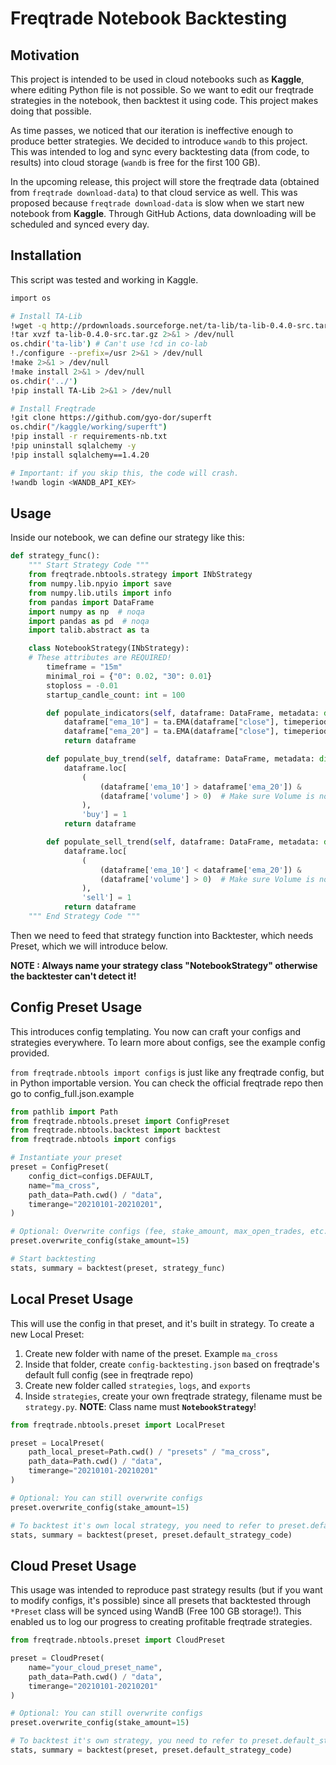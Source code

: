 # Freqtrade Notebook Backtesting

## Motivation

This project is intended to be used in cloud notebooks such as **Kaggle**, where editing Python file is not possible. So we want to edit our freqtrade strategies in the notebook, then backtest it using code. This project makes doing that possible.

As time passes, we noticed that our iteration is ineffective enough to produce better strategies. We decided to introduce `wandb` to this project. This was intended to log and sync every backtesting data (from code, to results) into cloud storage (`wandb` is free for the first 100 GB). 

In the upcoming release, this project will store the freqtrade data (obtained from `freqtrade download-data`) to that cloud service as well. This was proposed because `freqtrade download-data` is slow when we start new notebook from **Kaggle**. Through GitHub Actions, data downloading will be scheduled and synced every day.

## Installation

This script was tested and working in Kaggle.

```bash
import os

# Install TA-Lib
!wget -q http://prdownloads.sourceforge.net/ta-lib/ta-lib-0.4.0-src.tar.gz 2>&1 > /dev/null
!tar xvzf ta-lib-0.4.0-src.tar.gz 2>&1 > /dev/null
os.chdir('ta-lib') # Can't use !cd in co-lab
!./configure --prefix=/usr 2>&1 > /dev/null
!make 2>&1 > /dev/null
!make install 2>&1 > /dev/null
os.chdir('../')
!pip install TA-Lib 2>&1 > /dev/null

# Install Freqtrade
!git clone https://github.com/gyo-dor/superft
os.chdir("/kaggle/working/superft")
!pip install -r requirements-nb.txt
!pip uninstall sqlalchemy -y
!pip install sqlalchemy==1.4.20

# Important: if you skip this, the code will crash.
!wandb login <WANDB_API_KEY>
```

## Usage

Inside our notebook, we can define our strategy like this:

```python
def strategy_func():
    """ Start Strategy Code """
    from freqtrade.nbtools.strategy import INbStrategy
    from numpy.lib.npyio import save
    from numpy.lib.utils import info
    from pandas import DataFrame
    import numpy as np  # noqa
    import pandas as pd  # noqa
    import talib.abstract as ta

    class NotebookStrategy(INbStrategy):
	# These attributes are REQUIRED!
        timeframe = "15m"
        minimal_roi = {"0": 0.02, "30": 0.01}
        stoploss = -0.01 
        startup_candle_count: int = 100

        def populate_indicators(self, dataframe: DataFrame, metadata: dict) -> DataFrame:
            dataframe["ema_10"] = ta.EMA(dataframe["close"], timeperiod=10)
            dataframe["ema_20"] = ta.EMA(dataframe["close"], timeperiod=20)
            return dataframe

        def populate_buy_trend(self, dataframe: DataFrame, metadata: dict) -> DataFrame:
            dataframe.loc[
                (
                    (dataframe['ema_10'] > dataframe['ema_20']) &
                    (dataframe['volume'] > 0)  # Make sure Volume is not 0
                ),
                'buy'] = 1
            return dataframe

        def populate_sell_trend(self, dataframe: DataFrame, metadata: dict) -> DataFrame:
            dataframe.loc[
                (
                    (dataframe['ema_10'] < dataframe['ema_20']) &
                    (dataframe['volume'] > 0)  # Make sure Volume is not 0
                ),
                'sell'] = 1
            return dataframe
    """ End Strategy Code """
```

Then we need to feed that strategy function into Backtester, which needs Preset, which we will introduce below.

**NOTE : Always name your strategy class "NotebookStrategy" otherwise the backtester can't detect it!**

## Config Preset Usage

This introduces config templating. You now can craft your configs and strategies everywhere. To learn more about configs, see the example config provided.

`from freqtrade.nbtools import configs` is just like any freqtrade config, but in Python importable version. You can check the official freqtrade repo then go to config_full.json.example

```python
from pathlib import Path
from freqtrade.nbtools.preset import ConfigPreset
from freqtrade.nbtools.backtest import backtest
from freqtrade.nbtools import configs

# Instantiate your preset
preset = ConfigPreset(
    config_dict=configs.DEFAULT,
    name="ma_cross",
    path_data=Path.cwd() / "data",
    timerange="20210101-20210201",
)

# Optional: Overwrite configs (fee, stake_amount, max_open_trades, etc.)
preset.overwrite_config(stake_amount=15)

# Start backtesting
stats, summary = backtest(preset, strategy_func)
```

## Local Preset Usage

This will use the config in that preset, and it's built in strategy.
To create a new Local Preset:

1. Create new folder with name of the preset. Example `ma_cross`
2. Inside that folder, create `config-backtesting.json` based on freqtrade's default full config (see in freqtrade repo)
3. Create new folder called `strategies`, `logs`, and `exports`
4. Inside `strategies`, create your own freqtrade strategy, filename must be `strategy.py`. **NOTE**: Class name must **`NotebookStrategy`**!

```python
from freqtrade.nbtools.preset import LocalPreset

preset = LocalPreset(
    path_local_preset=Path.cwd() / "presets" / "ma_cross",
    path_data=Path.cwd() / "data",
    timerange="20210101-20210201"
)

# Optional: You can still overwrite configs
preset.overwrite_config(stake_amount=15)

# To backtest it's own local strategy, you need to refer to preset.default_strategy_code
stats, summary = backtest(preset, preset.default_strategy_code)

```

## Cloud Preset Usage

This usage was intended to reproduce past strategy results (but if you want to modify configs, it's possible) since all presets that backtested through `*Preset` class will be synced using WandB (Free 100 GB storage!). This enabled us to log our progress to creating profitable freqtrade strategies.

```python
from freqtrade.nbtools.preset import CloudPreset

preset = CloudPreset(
    name="your_cloud_preset_name",
    path_data=Path.cwd() / "data",
    timerange="20210101-20210201"
)

# Optional: You can still overwrite configs
preset.overwrite_config(stake_amount=15)

# To backtest it's own strategy, you need to refer to preset.default_strategy_code
stats, summary = backtest(preset, preset.default_strategy_code)
```
